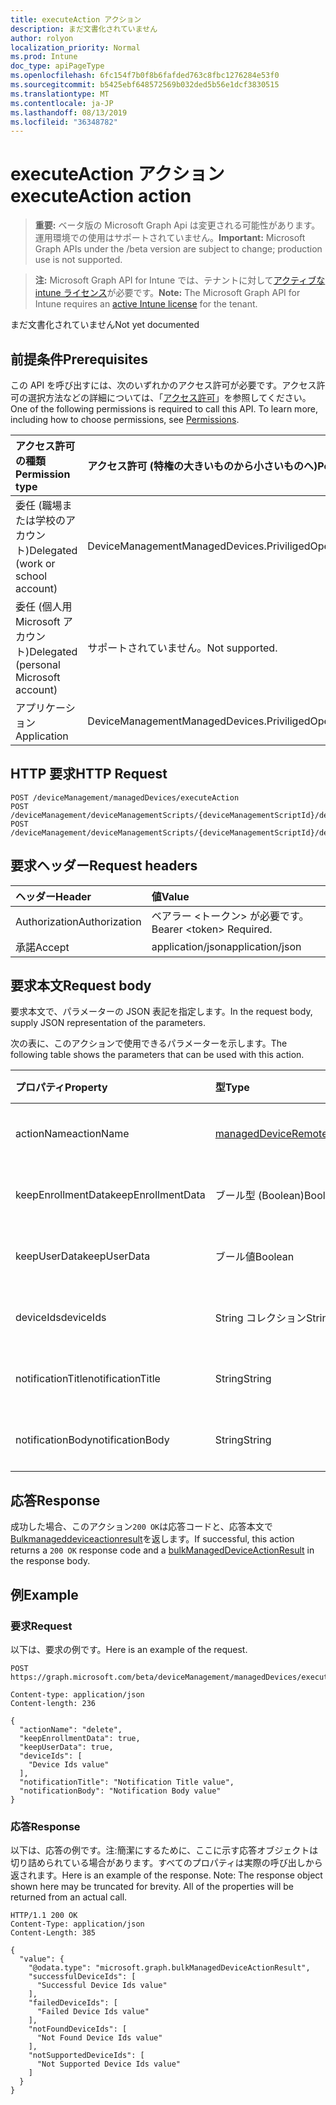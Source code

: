 ```yaml
---
title: executeAction アクション
description: まだ文書化されていません
author: rolyon
localization_priority: Normal
ms.prod: Intune
doc_type: apiPageType
ms.openlocfilehash: 6fc154f7b0f8b6fafded763c8fbc1276284e53f0
ms.sourcegitcommit: b5425ebf648572569b032ded5b56e1dcf3830515
ms.translationtype: MT
ms.contentlocale: ja-JP
ms.lasthandoff: 08/13/2019
ms.locfileid: "36348782"
---
```

# <a name="executeaction-action"></a><span data-ttu-id="3c4af-103">executeAction アクション</span><span class="sxs-lookup"><span data-stu-id="3c4af-103">executeAction action</span></span>

> <span data-ttu-id="3c4af-104">**重要:** ベータ版の Microsoft Graph Api は変更される可能性があります。運用環境での使用はサポートされていません。</span><span class="sxs-lookup"><span data-stu-id="3c4af-104">**Important:** Microsoft Graph APIs under the /beta version are subject to change; production use is not supported.</span></span>

> <span data-ttu-id="3c4af-105">**注:** Microsoft Graph API for Intune では、テナントに対して[アクティブな intune ライセンス](https://go.microsoft.com/fwlink/?linkid=839381)が必要です。</span><span class="sxs-lookup"><span data-stu-id="3c4af-105">**Note:** The Microsoft Graph API for Intune requires an [active Intune license](https://go.microsoft.com/fwlink/?linkid=839381) for the tenant.</span></span>

<span data-ttu-id="3c4af-106">まだ文書化されていません</span><span class="sxs-lookup"><span data-stu-id="3c4af-106">Not yet documented</span></span>

## <a name="prerequisites"></a><span data-ttu-id="3c4af-107">前提条件</span><span class="sxs-lookup"><span data-stu-id="3c4af-107">Prerequisites</span></span>
<span data-ttu-id="3c4af-p101">この API を呼び出すには、次のいずれかのアクセス許可が必要です。アクセス許可の選択方法などの詳細については、「[アクセス許可](/graph/permissions-reference)」を参照してください。</span><span class="sxs-lookup"><span data-stu-id="3c4af-p101">One of the following permissions is required to call this API. To learn more, including how to choose permissions, see [Permissions](/graph/permissions-reference).</span></span>

|<span data-ttu-id="3c4af-110">アクセス許可の種類</span><span class="sxs-lookup"><span data-stu-id="3c4af-110">Permission type</span></span>|<span data-ttu-id="3c4af-111">アクセス許可 (特権の大きいものから小さいものへ)</span><span class="sxs-lookup"><span data-stu-id="3c4af-111">Permissions (from most to least privileged)</span></span>|
|:---|:---|
|<span data-ttu-id="3c4af-112">委任 (職場または学校のアカウント)</span><span class="sxs-lookup"><span data-stu-id="3c4af-112">Delegated (work or school account)</span></span>|<span data-ttu-id="3c4af-113">DeviceManagementManagedDevices.PriviligedOperation.All</span><span class="sxs-lookup"><span data-stu-id="3c4af-113">DeviceManagementManagedDevices.PriviligedOperation.All</span></span>|
|<span data-ttu-id="3c4af-114">委任 (個人用 Microsoft アカウント)</span><span class="sxs-lookup"><span data-stu-id="3c4af-114">Delegated (personal Microsoft account)</span></span>|<span data-ttu-id="3c4af-115">サポートされていません。</span><span class="sxs-lookup"><span data-stu-id="3c4af-115">Not supported.</span></span>|
|<span data-ttu-id="3c4af-116">アプリケーション</span><span class="sxs-lookup"><span data-stu-id="3c4af-116">Application</span></span>|<span data-ttu-id="3c4af-117">DeviceManagementManagedDevices.PriviligedOperation.All</span><span class="sxs-lookup"><span data-stu-id="3c4af-117">DeviceManagementManagedDevices.PriviligedOperation.All</span></span>|

## <a name="http-request"></a><span data-ttu-id="3c4af-118">HTTP 要求</span><span class="sxs-lookup"><span data-stu-id="3c4af-118">HTTP Request</span></span>
<!-- {
  "blockType": "ignored"
}
-->
``` http
POST /deviceManagement/managedDevices/executeAction
POST /deviceManagement/deviceManagementScripts/{deviceManagementScriptId}/deviceRunStates/{deviceManagementScriptDeviceStateId}/managedDevice/users/{userId}/managedDevices/executeAction
POST /deviceManagement/deviceManagementScripts/{deviceManagementScriptId}/deviceRunStates/{deviceManagementScriptDeviceStateId}/managedDevice/detectedApps/{detectedAppId}/managedDevices/executeAction
```

## <a name="request-headers"></a><span data-ttu-id="3c4af-119">要求ヘッダー</span><span class="sxs-lookup"><span data-stu-id="3c4af-119">Request headers</span></span>
|<span data-ttu-id="3c4af-120">ヘッダー</span><span class="sxs-lookup"><span data-stu-id="3c4af-120">Header</span></span>|<span data-ttu-id="3c4af-121">値</span><span class="sxs-lookup"><span data-stu-id="3c4af-121">Value</span></span>|
|:---|:---|
|<span data-ttu-id="3c4af-122">Authorization</span><span class="sxs-lookup"><span data-stu-id="3c4af-122">Authorization</span></span>|<span data-ttu-id="3c4af-123">ベアラー &lt;トークン&gt; が必要です。</span><span class="sxs-lookup"><span data-stu-id="3c4af-123">Bearer &lt;token&gt; Required.</span></span>|
|<span data-ttu-id="3c4af-124">承諾</span><span class="sxs-lookup"><span data-stu-id="3c4af-124">Accept</span></span>|<span data-ttu-id="3c4af-125">application/json</span><span class="sxs-lookup"><span data-stu-id="3c4af-125">application/json</span></span>|

## <a name="request-body"></a><span data-ttu-id="3c4af-126">要求本文</span><span class="sxs-lookup"><span data-stu-id="3c4af-126">Request body</span></span>
<span data-ttu-id="3c4af-127">要求本文で、パラメーターの JSON 表記を指定します。</span><span class="sxs-lookup"><span data-stu-id="3c4af-127">In the request body, supply JSON representation of the parameters.</span></span>

<span data-ttu-id="3c4af-128">次の表に、このアクションで使用できるパラメーターを示します。</span><span class="sxs-lookup"><span data-stu-id="3c4af-128">The following table shows the parameters that can be used with this action.</span></span>

|<span data-ttu-id="3c4af-129">プロパティ</span><span class="sxs-lookup"><span data-stu-id="3c4af-129">Property</span></span>|<span data-ttu-id="3c4af-130">型</span><span class="sxs-lookup"><span data-stu-id="3c4af-130">Type</span></span>|<span data-ttu-id="3c4af-131">説明</span><span class="sxs-lookup"><span data-stu-id="3c4af-131">Description</span></span>|
|:---|:---|:---|
|<span data-ttu-id="3c4af-132">actionName</span><span class="sxs-lookup"><span data-stu-id="3c4af-132">actionName</span></span>|[<span data-ttu-id="3c4af-133">managedDeviceRemoteAction</span><span class="sxs-lookup"><span data-stu-id="3c4af-133">managedDeviceRemoteAction</span></span>](../resources/intune-devices-manageddeviceremoteaction.md)|<span data-ttu-id="3c4af-134">まだ文書化されていません</span><span class="sxs-lookup"><span data-stu-id="3c4af-134">Not yet documented</span></span>|
|<span data-ttu-id="3c4af-135">keepEnrollmentData</span><span class="sxs-lookup"><span data-stu-id="3c4af-135">keepEnrollmentData</span></span>|<span data-ttu-id="3c4af-136">ブール型 (Boolean)</span><span class="sxs-lookup"><span data-stu-id="3c4af-136">Boolean</span></span>|<span data-ttu-id="3c4af-137">まだ文書化されていません</span><span class="sxs-lookup"><span data-stu-id="3c4af-137">Not yet documented</span></span>|
|<span data-ttu-id="3c4af-138">keepUserData</span><span class="sxs-lookup"><span data-stu-id="3c4af-138">keepUserData</span></span>|<span data-ttu-id="3c4af-139">ブール値</span><span class="sxs-lookup"><span data-stu-id="3c4af-139">Boolean</span></span>|<span data-ttu-id="3c4af-140">まだ文書化されていません</span><span class="sxs-lookup"><span data-stu-id="3c4af-140">Not yet documented</span></span>|
|<span data-ttu-id="3c4af-141">deviceIds</span><span class="sxs-lookup"><span data-stu-id="3c4af-141">deviceIds</span></span>|<span data-ttu-id="3c4af-142">String コレクション</span><span class="sxs-lookup"><span data-stu-id="3c4af-142">String collection</span></span>|<span data-ttu-id="3c4af-143">まだ文書化されていません</span><span class="sxs-lookup"><span data-stu-id="3c4af-143">Not yet documented</span></span>|
|<span data-ttu-id="3c4af-144">notificationTitle</span><span class="sxs-lookup"><span data-stu-id="3c4af-144">notificationTitle</span></span>|<span data-ttu-id="3c4af-145">String</span><span class="sxs-lookup"><span data-stu-id="3c4af-145">String</span></span>|<span data-ttu-id="3c4af-146">まだ文書化されていません</span><span class="sxs-lookup"><span data-stu-id="3c4af-146">Not yet documented</span></span>|
|<span data-ttu-id="3c4af-147">notificationBody</span><span class="sxs-lookup"><span data-stu-id="3c4af-147">notificationBody</span></span>|<span data-ttu-id="3c4af-148">String</span><span class="sxs-lookup"><span data-stu-id="3c4af-148">String</span></span>|<span data-ttu-id="3c4af-149">まだ文書化されていません</span><span class="sxs-lookup"><span data-stu-id="3c4af-149">Not yet documented</span></span>|



## <a name="response"></a><span data-ttu-id="3c4af-150">応答</span><span class="sxs-lookup"><span data-stu-id="3c4af-150">Response</span></span>
<span data-ttu-id="3c4af-151">成功した場合、このアクション`200 OK`は応答コードと、応答本文で[Bulkmanageddeviceactionresult](../resources/intune-devices-bulkmanageddeviceactionresult.md)を返します。</span><span class="sxs-lookup"><span data-stu-id="3c4af-151">If successful, this action returns a `200 OK` response code and a [bulkManagedDeviceActionResult](../resources/intune-devices-bulkmanageddeviceactionresult.md) in the response body.</span></span>

## <a name="example"></a><span data-ttu-id="3c4af-152">例</span><span class="sxs-lookup"><span data-stu-id="3c4af-152">Example</span></span>

### <a name="request"></a><span data-ttu-id="3c4af-153">要求</span><span class="sxs-lookup"><span data-stu-id="3c4af-153">Request</span></span>
<span data-ttu-id="3c4af-154">以下は、要求の例です。</span><span class="sxs-lookup"><span data-stu-id="3c4af-154">Here is an example of the request.</span></span>
``` http
POST https://graph.microsoft.com/beta/deviceManagement/managedDevices/executeAction

Content-type: application/json
Content-length: 236

{
  "actionName": "delete",
  "keepEnrollmentData": true,
  "keepUserData": true,
  "deviceIds": [
    "Device Ids value"
  ],
  "notificationTitle": "Notification Title value",
  "notificationBody": "Notification Body value"
}
```

### <a name="response"></a><span data-ttu-id="3c4af-155">応答</span><span class="sxs-lookup"><span data-stu-id="3c4af-155">Response</span></span>
<span data-ttu-id="3c4af-p102">以下は、応答の例です。注:簡潔にするために、ここに示す応答オブジェクトは切り詰められている場合があります。すべてのプロパティは実際の呼び出しから返されます。</span><span class="sxs-lookup"><span data-stu-id="3c4af-p102">Here is an example of the response. Note: The response object shown here may be truncated for brevity. All of the properties will be returned from an actual call.</span></span>
``` http
HTTP/1.1 200 OK
Content-Type: application/json
Content-Length: 385

{
  "value": {
    "@odata.type": "microsoft.graph.bulkManagedDeviceActionResult",
    "successfulDeviceIds": [
      "Successful Device Ids value"
    ],
    "failedDeviceIds": [
      "Failed Device Ids value"
    ],
    "notFoundDeviceIds": [
      "Not Found Device Ids value"
    ],
    "notSupportedDeviceIds": [
      "Not Supported Device Ids value"
    ]
  }
}
```






